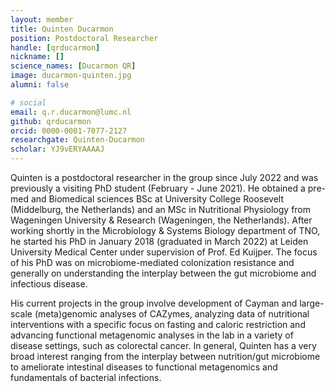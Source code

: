 ```yaml
---
layout: member
title: Quinten Ducarmon
position: Postdoctoral Researcher
handle: [qrducarmon]
nickname: []
science_names: [Ducarmon QR]
image: ducarmon-quinten.jpg
alumni: false

# social
email: q.r.ducarmon@lumc.nl
github: qrducarmon
orcid: 0000-0001-7077-2127
researchgate: Quinten-Ducarmon
scholar: YJ9vERYAAAAJ
---
```


Quinten is a postdoctoral researcher in the group since July 2022 and was previously a visiting PhD student (February - June 2021). He obtained a pre-med and Biomedical sciences BSc at University College Roosevelt (Middelburg, the Netherlands) and an MSc in Nutritional Physiology from Wageningen University & Research (Wageningen, the Netherlands). After working shortly in the Microbiology & Systems Biology department of TNO, he started his PhD in January 2018 (graduated in March 2022) at Leiden University Medical Center under supervision of Prof. Ed Kuijper. The focus of his PhD was on microbiome-mediated colonization resistance and generally on understanding the interplay between the gut microbiome and infectious disease. 

His current projects in the group involve development of Cayman and large-scale (meta)genomic analyses of CAZymes, analyzing data of nutritional interventions with a specific focus on fasting and caloric restriction and advancing functional metagenomic analyses in the lab in a variety of disease settings, such as colorectal cancer. In general, Quinten has a very broad interest ranging from the interplay between nutrition/gut microbiome to ameliorate intestinal diseases to functional metagenomics and fundamentals of bacterial infections.
